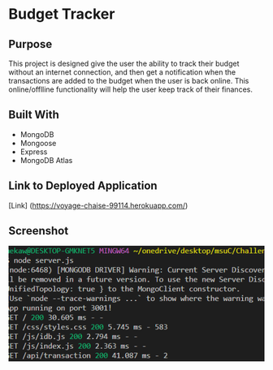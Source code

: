 # Budget Tracker

## Purpose
This project is designed give the user the ability to track their budget without an internet connection, and then get a notification when the transactions are added to the budget when the user is back online. This online/offlline functionality will help the user keep track of their finances.


## Built With
- MongoDB
- Mongoose
- Express
- MongoDB Atlas



## Link to Deployed Application
[Link] (https://voyage-chaise-99114.herokuapp.com/)

## Screenshot
![Screenshot of website](./images/Screenshot.png)